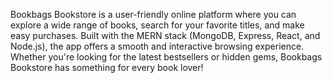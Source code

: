 Bookbags Bookstore is a user-friendly online platform where you can explore a wide range of books, search for your favorite titles, and make easy purchases. Built with the MERN stack (MongoDB, Express, React, and Node.js), the app offers a smooth and interactive browsing experience. Whether you're looking for the latest bestsellers or hidden gems, Bookbags Bookstore has something for every book lover!
